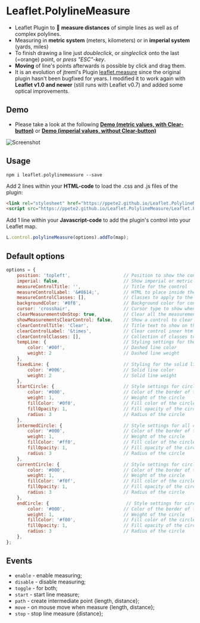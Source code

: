 # Leaflet.PolylineMeasure
* Leaflet Plugin to :triangular_ruler: **measure distances** of simple lines as well as of complex polylines.
* Measuring in **metric system** (meters, kilometers) or in **imperial system** (yards, miles)
* To finish drawing a line just *doubleclick*, or *singleclick* onto the last (=orange) point, or *press "ESC"-key*.
* **Moving** of line's points afterwards is possible by click and drag them.
* It is an evolution of jtreml's Plugin [leaflet.measure](https://github.com/jtreml/leaflet.measure) since the original plugin hasn't been bugfixed for years. I modified it to work again with **Leaflet v1.0 and newer** (still runs with Leaflet v0.7) and added some optical improvements.

## Demo
* Please take a look at the following [**Demo (metric values, with Clear-button)**](https://ppete2.github.io/Leaflet.PolylineMeasure/demo_metric.html) or [**Demo (imperial values, without Clear-button)**](https://ppete2.github.io/Leaflet.PolylineMeasure/demo_imperial.html)

![Screenshot](https://ppete2.github.io/Leaflet.PolylineMeasure/screenshot.jpg)

## Usage

`npm i leaflet.polylinemeasure --save`

Add 2 lines within your **HTML-code** to load the .css and .js files of the plugin:
```html
<link rel="stylesheet" href="https://ppete2.github.io/Leaflet.PolylineMeasure/Leaflet.PolylineMeasure.css" />
<script src="https://ppete2.github.io/Leaflet.PolylineMeasure/Leaflet.PolylineMeasure.js"></script>
```

Add 1 line within your **Javascript-code** to add the plugin's control into your Leaflet map.  
```js
L.control.polylineMeasure(options).addTo(map);
```

## Default options

```js
options = {
    position: 'topleft',                    // Position to show the control. Possible values are: 'topright', 'topleft', 'bottomright', 'bottomleft'
    imperial: false,                        // Show imperial or metric distances
    measureControlTitle: '',                // Title for the control
    measureControlLabel: '&#8614;',         // HTML to place inside the control
    measureControlClasses: [],              // Classes to apply to the control
    backgroundColor: '#8f8',                // Background color for control when selected
    cursor: 'crosshair',                    // Cursor type to show when creating measurements
    clearMeasurementsOnStop: true,          // Clear all the measurements when the control is unselected
    showMeasurementsClearControl: false,    // Show a control to clear all the measurements
    clearControlTitle: 'Clear',             // Title text to show on the clear measurements control button
    clearControlLabel: '&times',            // Clear control inner html
    clearControlClasses: [],                // Collection of classes to add to clear control button
    tempLine: {                             // Styling settings for the temporary dashed line
        color: '#00f',                      // Dashed line color
        weight: 2                           // Dashed line weight
    },          
    fixedLine: {                            // Styling for the solid line
        color: '#006',                      // Solid line color
        weight: 2                           // Solid line weight
    },
    startCircle: {                          // Style settings for circle marker indicating the starting point of the polyline
        color: '#000',                      // Color of the border of the circle
        weight: 1,                          // Weight of the circle
        fillColor: '#0f0',                  // Fill color of the circle
        fillOpacity: 1,                     // Fill opacity of the circle
        radius: 3                           // Radius of the circle
    },
    intermedCircle: {                       // Style settings for all circle markers between startCircle and endCircle
        color: '#000',                      // Color of the border of the circle
        weight: 1,                          // Weight of the circle
        fillColor: '#ff0',                  // Fill color of the circle
        fillOpacity: 1,                     // Fill opacity of the circle
        radius: 3                           // Radius of the circle
    },
    currentCircle: {                        // Style settings for circle marker indicating the latest point of the polyline during drawing a line
        color: '#000',                      // Color of the border of the circle
        weight: 1,                          // Weight of the circle
        fillColor: '#f0f',                  // Fill color of the circle
        fillOpacity: 1,                     // Fill opacity of the circle
        radius: 3                           // Radius of the circle
    },
    endCircle: {                             // Style settings for circle marker indicating the last point of the polyline
        color: '#000',                      // Color of the border of the circle
        weight: 1,                          // Weight of the circle
        fillColor: '#f00',                  // Fill color of the circle
        fillOpacity: 1,                     // Fill opacity of the circle
        radius: 3                           // Radius of the circle
    },
};
```

## Events

* `enable` - enable measuring;
* `disable` - disable measuring;
* `toggle` - for both;
* `start` - start line measure;
* `path` - create intermediate point {length, distance};
* `move` - on mouse move when measure {length, distance};
* `stop` - stop line measure {distance};
